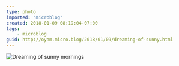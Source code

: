 ```yaml
---
type: photo
imported: "microblog"
created: 2018-01-09 08:19:04-07:00
tags:
    - microblog
guid: http://oyam.micro.blog/2018/01/09/dreaming-of-sunny.html
---
```

![Dreaming of sunny mornings](/media/images/photos/2018/01/dreaming-sunny-mornings.jpg)

